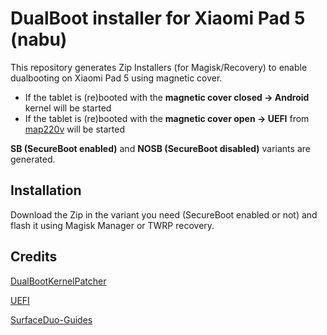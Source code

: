 # DualBoot installer for Xiaomi Pad 5 (nabu)
This repository generates Zip Installers (for Magisk/Recovery) to enable dualbooting on Xiaomi Pad 5 using magnetic cover.

- If the tablet is (re)booted with the **magnetic cover closed -> Android** kernel will be started
- If the tablet is (re)booted with the **magnetic cover open -> UEFI** from [map220v](https://github.com/map220v/MU-sm8150pkg/tree/nabu-secureboot) will be started

**SB (SecureBoot enabled)** and **NOSB (SecureBoot disabled)** variants are generated.
## Installation ##
Download the Zip in the variant you need (SecureBoot enabled or not) and flash it using Magisk Manager or TWRP recovery.
## Credits
[DualBootKernelPatcher](https://github.com/Project-Aloha/DualBootKernelPatcher)

[UEFI](https://github.com/map220v/MU-sm8150pkg/tree/nabu-secureboot)

[SurfaceDuo-Guides](https://github.com/WOA-Project/SurfaceDuo-Guides/blob/main/Install/DualBoot.md)